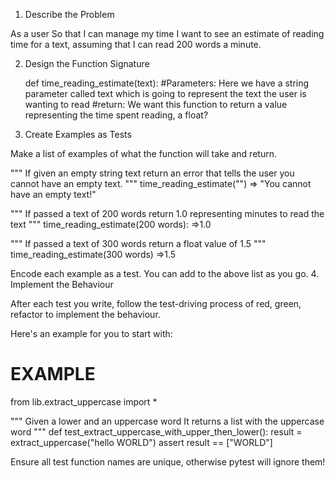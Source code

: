 1. Describe the Problem

As a user
So that I can manage my time
I want to see an estimate of reading time for a text, assuming that I can read 200 words a minute.


2. Design the Function Signature

    def time_reading_estimate(text):
        #Parameters:
            Here we have a string parameter called text which is going to represent the text the user is wanting to read
        #return:
            We want this function to return a value representing the time spent reading, a float? 


3. Create Examples as Tests

Make a list of examples of what the function will take and return.

"""
If given an empty string text
return an error that tells the user you cannot have an empty text.
"""
time_reading_estimate("")
    => "You cannot have an empty text!"


"""
If passed a text of 200 words
return 1.0 representing minutes to read the text
"""
time_reading_estimate(200 words):
    =>1.0


"""
If passed a text of 300 words
return a float value of 1.5
"""
time_reading_estimate(300 words)
    =>1.5



Encode each example as a test. You can add to the above list as you go.
4. Implement the Behaviour

After each test you write, follow the test-driving process of red, green, refactor to implement the behaviour.

Here's an example for you to start with:

# EXAMPLE

from lib.extract_uppercase import *

"""
Given a lower and an uppercase word
It returns a list with the uppercase word
"""
def test_extract_uppercase_with_upper_then_lower():
    result = extract_uppercase("hello WORLD")
    assert result == ["WORLD"]

Ensure all test function names are unique, otherwise pytest will ignore them!
